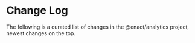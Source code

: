 # Change Log

The following is a curated list of changes in the @enact/analytics project, newest changes on the top.
